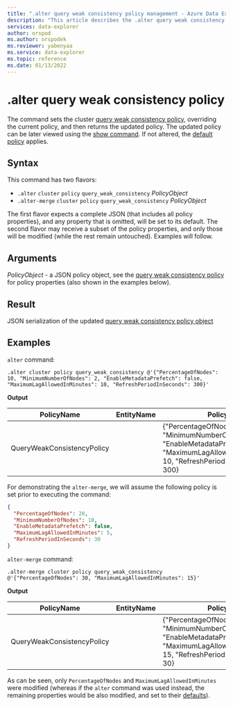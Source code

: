 ```yaml
---
title: ".alter query weak consistency policy management - Azure Data Explorer"
description: "This article describes the .alter query weak consistency policy command in Azure Data Explorer."
services: data-explorer
author: orspod
ms.author: orspodek
ms.reviewer: yabenyaa
ms.service: data-explorer
ms.topic: reference
ms.date: 01/13/2022
---
```

# .alter query weak consistency policy

The command sets the cluster [query weak consistency policy](./query-weak-consistency-policy.md), overriding the current policy, and then returns the updated policy. The updated policy can be later viewed using the [show command](show-query-weak-consistency-policy.md). If not altered, the [default policy](./query-weak-consistency-policy.md#default-policy) applies.

## Syntax

This command has two flavors:
* `.alter` `cluster` `policy` `query_weak_consistency` *PolicyObject* 
* `.alter-merge` `cluster` `policy` `query_weak_consistency` *PolicyObject*

The first flavor expects a complete JSON (that includes all policy properties), and any property that is omitted, will be set to its default. The second flavor may receive a subset of the policy properties, and only those will be modified (while the rest remain untouched). Examples will follow.

## Arguments

*PolicyObject* - a JSON policy object, see the [query weak consistency policy](./query-weak-consistency-policy.md#the-policy-object) for policy properties (also shown in the examples below).

## Result

JSON serialization of the updated [query weak consistency policy object](./query-weak-consistency-policy.md#the-policy-object) 

## Examples

`alter` command:
<!-- csl -->
```
.alter cluster policy query_weak_consistency @'{"PercentageOfNodes": 10, "MinimumNumberOfNodes": 2, "EnableMetadataPrefetch": false, "MaximumLagAllowedInMinutes": 10, "RefreshPeriodInSeconds": 300}'
```

**Output**

|PolicyName|EntityName|Policy|ChildEntities|EntityType|
|---|---|---|---|---|
|QueryWeakConsistencyPolicy||{"PercentageOfNodes": 10, "MinimumNumberOfNodes": 2 "EnableMetadataPrefetch": false, "MaximumLagAllowedInMinutes": 10, "RefreshPeriodInSeconds": 300}| |Cluster

For demonstrating the `alter-merge`, we will assume the following policy is set prior to executing the command:
```JSON
{
  "PercentageOfNodes": 20,
  "MinimumNumberOfNodes": 10,
  "EnableMetadataPrefetch": false,
  "MaximumLagAllowedInMinutes": 5,
  "RefreshPeriodInSeconds": 30
}
```

`alter-merge` command:
<!-- csl -->
```
.alter-merge cluster policy query_weak_consistency @'{"PercentageOfNodes": 30, "MaximumLagAllowedInMinutes": 15}'
```

**Output**

|PolicyName|EntityName|Policy|ChildEntities|EntityType|
|---|---|---|---|---|
|QueryWeakConsistencyPolicy||{"PercentageOfNodes": 30, "MinimumNumberOfNodes": 10, "EnableMetadataPrefetch": false, "MaximumLagAllowedInMinutes": 15, "RefreshPeriodInSeconds": 30}| |Cluster

As can be seen, only `PercentageOfNodes` and `MaximumLagAllowedInMinutes` were modified (whereas if the `alter` command was used instead, the remaining properties would be also modified, and set to their [defaults](./query-weak-consistency-policy.md#default-policy)).
